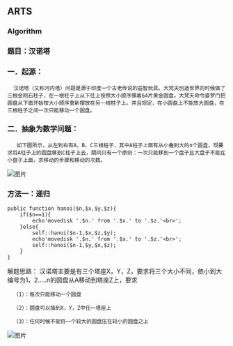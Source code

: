 ## ARTS

### Algorithm

### 题目：汉诺塔

### 一．起源：
      汉诺塔（又称河内塔）问题是源于印度一个古老传说的益智玩具。大梵天创造世界的时候做了三根金刚石柱子，在一根柱子上从下往上按照大小顺序摞着64片黄金圆盘。大梵天命令婆罗门把圆盘从下面开始按大小顺序重新摆放在另一根柱子上。并且规定，在小圆盘上不能放大圆盘，在三根柱子之间一次只能移动一个圆盘。
      
### 二．抽象为数学问题：

       如下图所示，从左到右有A、B、C三根柱子，其中A柱子上面有从小叠到大的n个圆盘，现要求将A柱子上的圆盘移到C柱子上去，期间只有一个原则：一次只能移到一个盘子且大盘子不能在小盘子上面，求移动的步骤和移动的次数。
       
![图片](https://uploader.shimo.im/f/LGJpyAkBdNkAUK2X.jpg!thumbnail)


### 方法一：递归

```
public function hanoi($n,$x,$y,$z){
    if($n==1){
        echo'movedisk '.$n.' from '.$x.' to '.$z.'<br>';
    }else{
        self::hanoi($n-1,$x,$z,$y);
        echo'movedisk '.$n.' from '.$x.' to '.$z.'<br>';
        self::hanoi($n-1,$y,$x,$z);
    }
}
```


解题思路：
	   汉诺塔主要是有三个塔座X，Y，Z，要求将三个大小不同，依小到大编号为1，2.....n的圆盘从A移动到塔座Z上，要求
	   	
	  （1）：每次只能移动一个圆盘	
	  
	  （2）：圆盘可以插到X，Y，Z中任一塔座上
	  	
	  （3）：任何时候不能将一个较大的圆盘压在较小的圆盘之上
	  
![图片](https://uploader.shimo.im/f/GmNaD3lvN0YNC3Mu.jpg!thumbnail)

